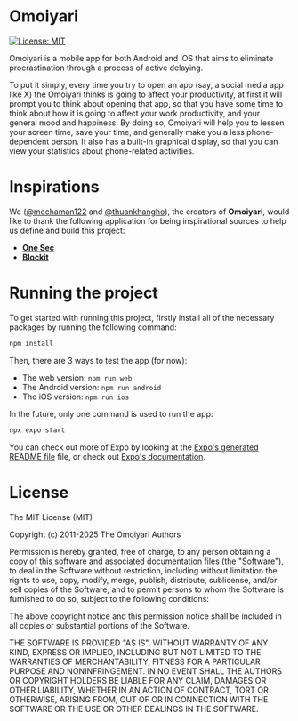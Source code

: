 # Omoiyari

[![License: MIT](https://img.shields.io/badge/License-MIT-yellow.svg)](https://opensource.org/licenses/MIT)

Omoiyari is a mobile app for both Android and iOS that aims to eliminate procrastination through a process of active delaying.

To put it simply, every time you try to open an app (say, a social media app like X) the Omoiyari thinks is going to affect your productivity, at first it will prompt you to think about opening that app, so that you have some time to think about how it is going to affect your work productivity, and your general mood and happiness.
By doing so, Omoiyari will help you to lessen your screen time, save your time, and generally make you a less phone-dependent person.
It also has a built-in graphical display, so that you can view your statistics about phone-related activities.

# Inspirations
We ([@mechaman122](https://github.com/mechaman122) and [@thuankhangho](https://github.com/thuankhangho)), the creators of **Omoiyari**, would like to thank the following application for being inspirational sources to help us define and build this project:
 - [**One Sec**](https://one-sec.app/)
 - [**Blockit**](https://play.google.com/store/apps/details?id=com.hypenet.focused&hl=en)

# Running the project
To get started with running this project, firstly install all of the necessary packages by running the following command:
```bash
npm install
```
Then, there are 3 ways to test the app (for now):

 - The web version: ```npm run web```
 - The Android version: ```npm run android```
 - The iOS version: ```npm run ios```

In the future, only one command is used to run the app:
```bash
npx expo start
```
You can check out more of Expo by looking at the [Expo's generated README file](README_expo.md) file, or check out [Expo's documentation](https://docs.expo.dev/).

# License
The MIT License (MIT)

Copyright (c) 2011-2025 The Omoiyari Authors

Permission is hereby granted, free of charge, to any person obtaining a copy of this software and associated documentation files (the "Software"), to deal in the Software without restriction, including without limitation the rights to use, copy, modify, merge, publish, distribute, sublicense, and/or sell copies of the Software, and to permit persons to whom the Software is furnished to do so, subject to the following conditions:

The above copyright notice and this permission notice shall be included in all copies or substantial portions of the Software.

THE SOFTWARE IS PROVIDED "AS IS", WITHOUT WARRANTY OF ANY KIND, EXPRESS OR IMPLIED, INCLUDING BUT NOT LIMITED TO THE WARRANTIES OF MERCHANTABILITY, FITNESS FOR A PARTICULAR PURPOSE AND NONINFRINGEMENT. IN NO EVENT SHALL THE AUTHORS OR COPYRIGHT HOLDERS BE LIABLE FOR ANY CLAIM, DAMAGES OR OTHER LIABILITY, WHETHER IN AN ACTION OF CONTRACT, TORT OR OTHERWISE, ARISING FROM, OUT OF OR IN CONNECTION WITH THE SOFTWARE OR THE USE OR OTHER DEALINGS IN THE SOFTWARE.